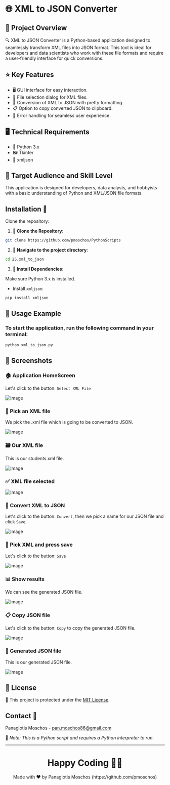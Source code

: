 # 🌐 XML to JSON Converter

## 📌 Project Overview

🔍 XML to JSON Converter is a Python-based application designed to seamlessly transform XML files into JSON format. This tool is ideal for developers and data scientists who work with these file formats and require a user-friendly interface for quick conversions.

## ⭐ Key Features

- 🖥️ GUI interface for easy interaction.
- 📂 File selection dialog for XML files.
- 🔁 Conversion of XML to JSON with pretty formatting.
- 📋 Option to copy converted JSON to clipboard.
- 🚫 Error handling for seamless user experience.

## 🖥️ Technical Requirements

- 🐍 Python 3.x
- 🖼️ Tkinter
- 📄 xmljson

## 👥 Target Audience and Skill Level

This application is designed for developers, data analysts, and hobbyists with a basic understanding of Python and XML/JSON file formats.

## Installation 💾
Clone the repository:

1. **🔗 Clone the Repository**:
```bash
git clone https://github.com/pmoschos/PythonScripts
```

2. **📁 Navigate to the project directory**:
```bash
cd 25.xml_to_json
```

3. **🔧 Install Dependencies**:

Make sure Python 3.x is installed.

- Install `xmljson`:
```bash
pip install xmljson
```

## 📌 Usage Example

### To start the application, run the following command in your terminal:

```bash
python xml_to_json.py
```

## 📸 Screenshots

### 🏠 Application HomeScreen
Let's click to the button: `Select XML File`

![image](https://github.com/pmoschos/pmoschos/assets/133533759/634227f1-a2c7-493e-917a-200f4e523033)

### 📂 Pick an XML file
We pick the .xml file which is going to be converted to JSON.

![image](https://github.com/pmoschos/pmoschos/assets/133533759/1a2c9b47-d81d-435e-9546-d4f364cd2973)

### 🗃️ Our XML file
This is our students.xml file.

![image](https://github.com/pmoschos/pmoschos/assets/133533759/8af37dfc-3a57-436f-9bf7-8a91d9df3502)

### ✅ XML file selected

![image](https://github.com/pmoschos/pmoschos/assets/133533759/a43bf87e-bbf7-468e-9a83-76b3d7de3772)

### 🔁 Convert XML to JSON
Let's click to the button: `Convert`, then we pick a name for our JSON file and click `Save`.

![image](https://github.com/pmoschos/pmoschos/assets/133533759/a43bf87e-bbf7-468e-9a83-76b3d7de3772)

### 💾 Pick XML and press save
Let's click to the button: `Save`

![image](https://github.com/pmoschos/pmoschos/assets/133533759/bf56f8c2-2ca7-46df-b132-399c067abc97)

### 📊 Show results
We can see the generated JSON file.

![image](https://github.com/pmoschos/pmoschos/assets/133533759/8cefa048-3127-4365-bb12-e9110e3ddbff)

### 📋 Copy JSON file
Let's click to the button: `Copy` to copy the generated JSON file.

![image](https://github.com/pmoschos/pmoschos/assets/133533759/c72931ad-697b-49b1-bc13-391508a762f5)

### 📄 Generated JSON file
This is our generated JSON file.

![image](https://github.com/pmoschos/pmoschos/assets/133533759/cae8277c-99ed-444e-87e8-a42b39528909)

## 📄 License
🔐 This project is protected under the [MIT License](https://mit-license.org/).


## Contact 📧
Panagiotis Moschos - pan.moschos86@gmail.com

🔗 *Note: This is a Python script and requires a Python interpreter to run.*

---
<h1 align=center>Happy Coding 👨‍💻 </h1>

<p align="center">
  Made with ❤️ by Panagiotis Moschos (https://github.com/pmoschos)
</p>
